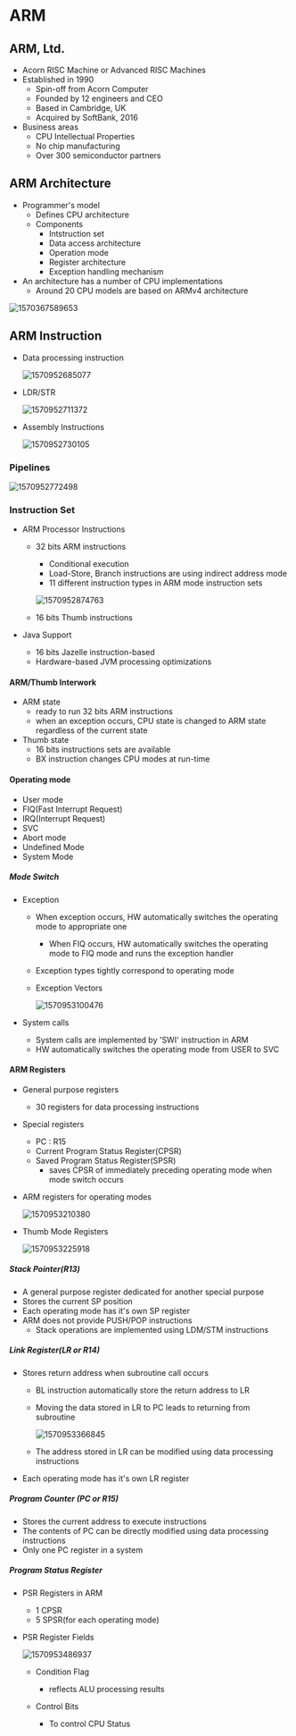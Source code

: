 # ARM

## ARM, Ltd.

- Acorn RISC Machine or Advanced RISC Machines
- Established in 1990
  - Spin-off from Acorn Computer
  - Founded by 12 engineers and CEO
  - Based in Cambridge, UK
  - Acquired by SoftBank, 2016
- Business areas
  - CPU Intellectual Properties
  - No chip manufacturing
  - Over 300 semiconductor partners

## ARM Architecture

- Programmer's model
  - Defines CPU architecture
  - Components
    - Intstruction set
    - Data access architecture
    - Operation mode
    - Register architecture
    - Exception handling mechanism
- An architecture has a number of CPU implementations
  - Around 20 CPU models are based on ARMv4 architecture

![1570367589653](C:\Users\user\AppData\Roaming\Typora\typora-user-images\1570367589653.png)

## ARM Instruction

- Data processing instruction

  ![1570952685077](C:\Users\user\AppData\Roaming\Typora\typora-user-images\1570952685077.png)

- LDR/STR

  ![1570952711372](C:\Users\user\AppData\Roaming\Typora\typora-user-images\1570952711372.png)

- Assembly Instructions

  ![1570952730105](C:\Users\user\AppData\Roaming\Typora\typora-user-images\1570952730105.png)

### Pipelines

![1570952772498](C:\Users\user\AppData\Roaming\Typora\typora-user-images\1570952772498.png)

### Instruction Set

- ARM Processor Instructions

  - 32 bits ARM instructions

    - Conditional execution
    - Load-Store, Branch instructions are using indirect address mode
    - 11 different instruction types in ARM mode instruction sets

    ![1570952874763](C:\Users\user\AppData\Roaming\Typora\typora-user-images\1570952874763.png)

  - 16 bits Thumb instructions

- Java Support

  - 16 bits Jazelle instruction-based
  - Hardware-based JVM processing optimizations

#### ARM/Thumb Interwork

- ARM state
  - ready to run 32 bits ARM instructions
  - when an exception occurs, 
    CPU state is changed to ARM state regardless of the current state
- Thumb state
  - 16 bits instructions sets are available
  - BX instruction changes CPU modes at run-time

#### Operating mode

- User mode
- FIQ(Fast Interrupt Request)
- IRQ(Interrupt Request)
- SVC
- Abort mode
- Undefined Mode
- System Mode

##### Mode Switch

- Exception

  - When exception occurs, HW automatically switches the operating mode to appropriate one

    - When FIQ occurs, HW automatically switches the operating mode to FIQ mode and runs the exception handler

  - Exception types tightly correspond to operating mode

  - Exception Vectors

    ![1570953100476](C:\Users\user\AppData\Roaming\Typora\typora-user-images\1570953100476.png)

- System calls
  - System calls are implemented by 'SWI' instruction in ARM
  - HW automatically switches the operating mode from USER to SVC

#### ARM Registers

- General purpose registers

  - 30 registers for data processing instructions

- Special registers

  - PC : R15
  - Current Program Status Register(CPSR)
  - Saved Program Status Register(SPSR)
    - saves CPSR of immediately preceding operating mode when mode switch occurs

- ARM registers for operating modes

  ![1570953210380](C:\Users\user\AppData\Roaming\Typora\typora-user-images\1570953210380.png)

- Thumb Mode Registers

  ![1570953225918](C:\Users\user\AppData\Roaming\Typora\typora-user-images\1570953225918.png)

##### Stack Pointer(R13)

- A general purpose register dedicated  for another special purpose
- Stores the current SP position
- Each operating mode has it's own SP register
- ARM does not provide PUSH/POP instructions
  - Stack operations are implemented using LDM/STM instructions

##### Link Register(LR or R14)

- Stores return address when subroutine call occurs

  - BL instruction automatically store the return address to LR

  - Moving the data stored in LR to PC leads to returning from subroutine

    ![1570953366845](C:\Users\user\AppData\Roaming\Typora\typora-user-images\1570953366845.png)

  - The address stored in LR can be modified using data processing instructions

- Each operating mode has it's own LR register

##### Program Counter (PC or R15)

- Stores the current address to execute instructions
- The contents of PC can be directly modified using data processing instructions
- Only one PC register in a system

##### Program Status Register

- PSR Registers in ARM

  - 1 CPSR
  - 5 SPSR(for each operating mode)

- PSR Register Fields

  ![1570953486937](C:\Users\user\AppData\Roaming\Typora\typora-user-images\1570953486937.png)

  - Condition Flag

    - reflects ALU processing results

  - Control Bits

    - To control CPU Status

    